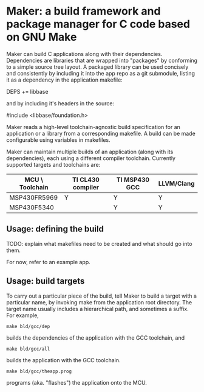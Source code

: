 # Maker: a build framework and package manager for C code based on GNU Make

Maker can build C applications along with their dependencies.  Dependencies are
libraries that are wrapped into "packages" by conforming to a simple source
tree layout. A packaged library can be used concisely and consistently by
including it into the app repo as a git submodule, listing it as a dependency
in the application makefile:

   DEPS += libbase

and by including it's headers in the source:
   
   #include <libbase/foundation.h>

Maker reads a high-level toolchain-agnostic build specification for an
application or a library from a corresponding makefile.  A build can be made
configurable using variables in makefiles.

Maker can maintain multiple builds of an application (along with its
dependencies), each using a different compiler toolchain.  Currently supported
targets and toolchains are:

| MCU \ Toolchain | TI CL430 compiler | TI MSP430 GCC | LLVM/Clang |
| --------------- | ----------------- | ------------- | ---------- |
| MSP430FR5969    |                 Y |             Y |          Y |
| MSP430F5340     |                   |             Y |          Y |


## Usage: defining the build

TODO: explain what makefiles need to be created and what should go into them.

For now, refer to an example app.


## Usage: build targets

To carry out a particular piece of the build, tell Maker to build a
target with a particular name, by invoking make from the application
root directory. The target name usually includes a hierarchical path, and
sometimes a suffix. For example,

    make bld/gcc/dep

builds the dependencies of the application with the GCC toolchain, and

    make bld/gcc/all

builds the application with the GCC toolchain.

    make bld/gcc/theapp.prog

programs (aka. "flashes") the application onto the MCU.
